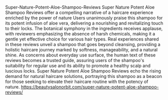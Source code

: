 Super-Nature-Potent-Aloe-Shampoo-Reviews
Super Nature Potent Aloe Shampoo Reviews offer a compelling narrative of a haircare experience enriched by the power of nature
Users unanimously praise this shampoo for its potent infusion of aloe vera, delivering a nourishing and revitalizing touch to their locks. The botanical symphony in the ingredients receives applause, with reviewers emphasizing the absence of harsh chemicals, making it a gentle yet effective choice for various hair types. Real experiences shared in these reviews unveil a shampoo that goes beyond cleansing, providing a holistic haircare journey marked by softness, manageability, and a natural shine. As concerns about everyday use surface, the human text of these reviews becomes a trusted guide, assuring users of the shampoo's suitability for regular use and its ability to promote a healthy scalp and luscious locks. Super Nature Potent Aloe Shampoo Reviews echo the rising demand for natural haircare solutions, portraying this shampoo as a beacon for those seeking to elevate their haircare routine with the potency of nature.
https://beautysalonorbit.com/super-nature-potent-aloe-shampoo-reviews/
